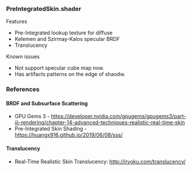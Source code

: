 ### PreIntegratedSkin.shader
Features
* Pre-Integrated lookup texture for diffuse
* Kelemen and Szirmay-Kalos specular BRDF
* Translucency

Known issues
* Not support specular cube map now.
* Has artifacts patterns on the edge of shaodw.


### References
#### BRDF and Subsurface Scattering
* GPU Gems 3 - https://developer.nvidia.com/gpugems/gpugems3/part-iii-rendering/chapter-14-advanced-techniques-realistic-real-time-skin
* Pre-Integrated Skin Shading - https://huangx916.github.io/2019/06/08/sss/
#### Translucency 
* Real-Time Realistic Skin Translucency: http://iryoku.com/translucency/
